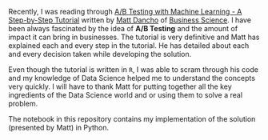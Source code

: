 Recently, I was reading through [A/B Testing with Machine Learning - A Step-by-Step Tutorial](https://www.business-science.io/business/2019/03/11/ab-testing-machine-learning.html) written by [Matt Dancho](https://www.linkedin.com/in/mattdancho/) of [Business Science](https://www.business-science.io). I have been always fascinated by the idea of **A/B Testing** and the amount of impact it can bring in businesses. The tutorial is very definitive and Matt has explained each and every step in the tutorial. He has detailed about each and every decision taken while developing the solution. 

Even though the tutorial is written in `R`, I was able to scram through his code and my knowledge of Data Science helped me to understand the concepts very quickly. I will have to thank Matt for putting together all the key ingredients of the Data Science world and or using them to solve a real problem.  

The notebook in this repository contains my implementation of the solution (presented by Matt) in Python. 

